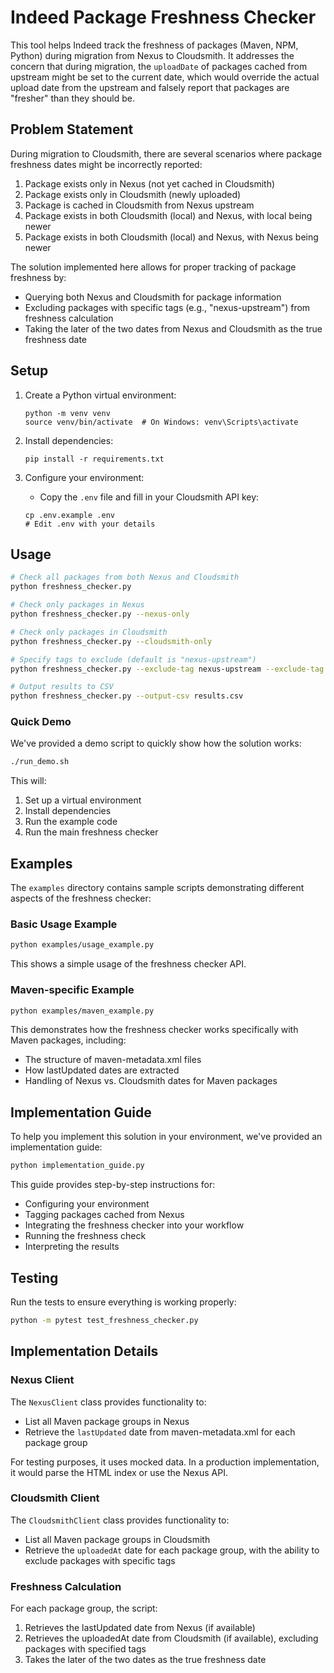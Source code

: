 # Indeed Package Freshness Checker

This tool helps Indeed track the freshness of packages (Maven, NPM, Python) during migration from Nexus to Cloudsmith. It addresses the concern that during migration, the `uploadDate` of packages cached from upstream might be set to the current date, which would override the actual upload date from the upstream and falsely report that packages are "fresher" than they should be.

## Problem Statement

During migration to Cloudsmith, there are several scenarios where package freshness dates might be incorrectly reported:

1. Package exists only in Nexus (not yet cached in Cloudsmith)
2. Package exists only in Cloudsmith (newly uploaded)
3. Package is cached in Cloudsmith from Nexus upstream
4. Package exists in both Cloudsmith (local) and Nexus, with local being newer
5. Package exists in both Cloudsmith (local) and Nexus, with Nexus being newer

The solution implemented here allows for proper tracking of package freshness by:
- Querying both Nexus and Cloudsmith for package information
- Excluding packages with specific tags (e.g., "nexus-upstream") from freshness calculation
- Taking the later of the two dates from Nexus and Cloudsmith as the true freshness date

## Setup

1. Create a Python virtual environment:
   ```
   python -m venv venv
   source venv/bin/activate  # On Windows: venv\Scripts\activate
   ```

2. Install dependencies:
   ```
   pip install -r requirements.txt
   ```

3. Configure your environment:
   - Copy the `.env` file and fill in your Cloudsmith API key:
   ```
   cp .env.example .env
   # Edit .env with your details
   ```

## Usage

```bash
# Check all packages from both Nexus and Cloudsmith
python freshness_checker.py

# Check only packages in Nexus
python freshness_checker.py --nexus-only

# Check only packages in Cloudsmith
python freshness_checker.py --cloudsmith-only

# Specify tags to exclude (default is "nexus-upstream")
python freshness_checker.py --exclude-tag nexus-upstream --exclude-tag another-tag

# Output results to CSV
python freshness_checker.py --output-csv results.csv
```

### Quick Demo

We've provided a demo script to quickly show how the solution works:

```bash
./run_demo.sh
```

This will:
1. Set up a virtual environment
2. Install dependencies
3. Run the example code
4. Run the main freshness checker

## Examples

The `examples` directory contains sample scripts demonstrating different aspects of the freshness checker:

### Basic Usage Example

```bash
python examples/usage_example.py
```

This shows a simple usage of the freshness checker API.

### Maven-specific Example

```bash
python examples/maven_example.py
```

This demonstrates how the freshness checker works specifically with Maven packages, including:
- The structure of maven-metadata.xml files
- How lastUpdated dates are extracted
- Handling of Nexus vs. Cloudsmith dates for Maven packages

## Implementation Guide

To help you implement this solution in your environment, we've provided an implementation guide:

```bash
python implementation_guide.py
```

This guide provides step-by-step instructions for:
- Configuring your environment
- Tagging packages cached from Nexus
- Integrating the freshness checker into your workflow
- Running the freshness check
- Interpreting the results

## Testing

Run the tests to ensure everything is working properly:

```bash
python -m pytest test_freshness_checker.py
```

## Implementation Details

### Nexus Client

The `NexusClient` class provides functionality to:
- List all Maven package groups in Nexus
- Retrieve the `lastUpdated` date from maven-metadata.xml for each package group

For testing purposes, it uses mocked data. In a production implementation, it would parse the HTML index or use the Nexus API.

### Cloudsmith Client

The `CloudsmithClient` class provides functionality to:
- List all Maven package groups in Cloudsmith
- Retrieve the `uploadedAt` date for each package group, with the ability to exclude packages with specific tags

### Freshness Calculation

For each package group, the script:
1. Retrieves the lastUpdated date from Nexus (if available)
2. Retrieves the uploadedAt date from Cloudsmith (if available), excluding packages with specified tags
3. Takes the later of the two dates as the true freshness date

